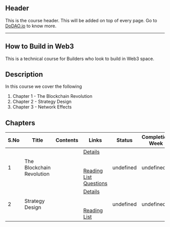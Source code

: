 ## Header
This is the course header. This will be added on top of every page. Go to [DoDAO.io](https://www.dodao.io) to know more.

 ---

 ## How to Build in Web3
 This is a technical course for Builders who look to build in Web3 space.

 
 ## Description
 In this course we cover the following
1) Chapter 1 - The Blockchain Revolution
2) Chapter 2 - Strategy Design
3) Chapter 3 - Network Effects
 
 ## Chapters
 
 | S.No        | Title       | Contents   | Links      | Status      | Completion Week |
 | ----------- | ----------- |----------- |----------- | ----------- | ----------- |
 | 1      | The Blockchain Revolution | | [Details](generated/topics/the-blockchain-revolution.md) <br/>  <br/>  <br/> [Reading List](generated/readings/the-blockchain-revolution.md) <br/> [Questions](generated/questions/the-blockchain-revolution.md) | undefined | undefined |
 | 2      | Strategy Design | | [Details](generated/topics/strategy-design.md) <br/>  <br/>  <br/> [Reading List](generated/readings/strategy-design.md) <br/>  | undefined | undefined | 
